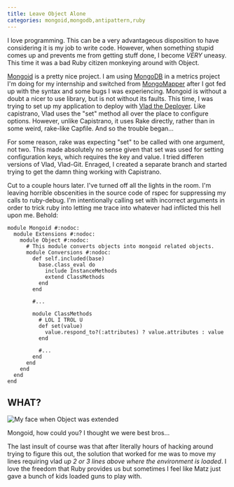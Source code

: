 ```yaml
---
title: Leave Object Alone
categories: mongoid,mongodb,antipattern,ruby
---
```


I love programming. This can be a very advantageous disposition to have considering it is my job to write code. However, when something stupid comes up and prevents me from getting stuff done, I become *VERY* uneasy. This time it was a bad Ruby citizen monkeying around with Object.

[Mongoid](http://mongoid.org) is a pretty nice project. I am using
[MongoDB](http://mongodb.org) in a metrics project I'm doing for my internship
and switched from [MongoMapper](http://mongomapper.com) after I got fed up with
the syntax and some bugs I was experiencing. Mongoid is without a doubt a nicer
to use library, but is not without its faults. This time, I was trying to set
up my application to deploy with [Vlad the
Deployer](http://rubyhitsquad.com/Vlad_the_Deployer.html). Like capistrano,
Vlad uses the "set" method all over the place to configure options. However,
     unlike Capistrano, it uses Rake directly, rather than in some weird,
     rake-like Capfile. And so the trouble began...

For some reason, rake was expecting "set" to be called with one argument, not
two. This made absolutely no sense given that set was used for setting
configuration keys, which requires the key and value. I tried differen versions
of Vlad, Vlad-Git. Enraged, I created a separate branch and started trying to
get the damn thing working with Capistrano.

Cut to a couple hours later. I've turned off all the lights in the room. I'm
leaving horrible obscenities in the source code of rspec for suppressing my
calls to ruby-debug. I'm intentionally calling set with incorrect arguments in
order to trick ruby into letting me trace into whatever had inflicted this hell
upon me. Behold:

~~~~{.ruby}
module Mongoid #:nodoc:
  module Extensions #:nodoc:
    module Object #:nodoc:
      # This module converts objects into mongoid related objects.
      module Conversions #:nodoc:
        def self.included(base)
          base.class_eval do
            include InstanceMethods
            extend ClassMethods
          end
        end

        #...

        module ClassMethods
          # LOL I TROL U
          def set(value)
            value.respond_to?(:attributes) ? value.attributes : value
          end

          #...
        end
      end
    end
  end
end
~~~~

WHAT?
-----

![My face when Object was extended](http://img837.imageshack.us/img837/8731/plfrontier1.png)

Mongoid, how could you? I thought we were best bros...

The last insult of course was that after literally hours of hacking around trying to figure this out, the solution that worked for me was to move my lines requiring vlad _up 2 or 3 lines above where the environment is loaded_. I love the freedom that Ruby provides us but sometimes I feel like Matz just gave a bunch of kids loaded guns to play with.
